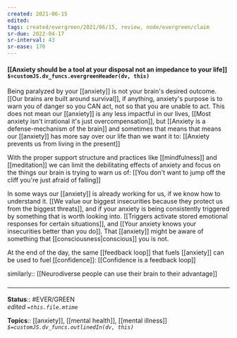 ```yaml
---
created: 2021-06-15
edited: 
tags: created/evergreen/2021/06/15, review, node/evergreen/claim
sr-due: 2022-04-17
sr-interval: 43
sr-ease: 170
---
```


#### [[Anxiety should be a tool at your disposal not an impedance to your life]] `$=customJS.dv_funcs.evergreenHeader(dv, this)`

Being paralyzed by your [[anxiety]] is not your brain's desired outcome.
[[Our brains are built around survival]],
if anything, anxiety's purpose is to warn you of danger so you CAN act, not so that you are unable to act.
This does not mean our [[anxiety]] is any less impactful in our lives,
[[Most anxiety isn't irrational it's just overcompensation]],
but [[Anxiety is a defense-mechanism of the brain]] and sometimes that means that means our [[anxiety]] has more say over our life than we want it to:
[[Anxiety prevents us from living in the present]]

With the proper support structure and practices like [[mindfulness]] and [[meditation]] we can limit the debilitating effects of anxiety and focus on the things our brain is trying to warn us of: [[You don't want to jump off the cliff you're just afraid of falling]]

In some ways our [[anxiety]] is already working for us, 
if we know how to understand it.
[[We value our biggest insecurities because they protect us from the biggest threats]],
and if your anxiety is being consistently triggered by something that is worth looking into.
[[Triggers activate stored emotional responses for certain situations]],
and
[[Your anxiety knows your insecurities better than you do]].
That [[anxiety]] might be aware of something that [[consciousness|conscious]] you is not.

At the end of the day, the same [[feedback loop]] that fuels [[anxiety]] can be used to fuel [[confidence]]:
[[Confidence is a feedback loop]]

similarly:: [[Neurodiverse people can use their brain to their advantage]]

### <hr class="footnote"/>

**Status**:: #EVER/GREEN  
*edited `=this.file.mtime`*

**Topics**:: [[anxiety]], [[mental health]], [[mental illness]]
*`$=customJS.dv_funcs.outlinedIn(dv, this)`*
